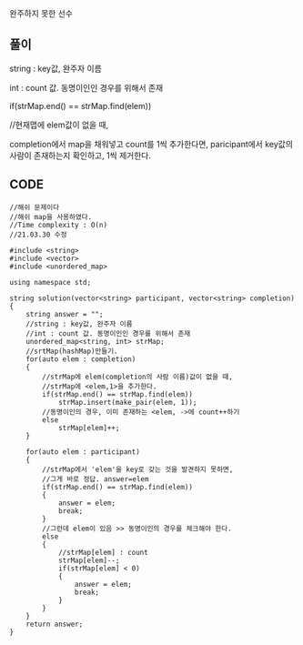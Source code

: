 완주하지 못한 선수

풀이
----

string : key값, 완주자 이름

int : count 값. 동명이인인 경우를 위해서 존재

if(strMap.end() == strMap.find(elem))

//현재맵에 elem값이 없을 때,
	
completion에서 map을 채워넣고 count를 1씩 추가한다면, paricipant에서 key값의 사람이 존재하는지 확인하고, 1씩 제거한다.

CODE
----

```
//해쉬 문제이다
//해쉬 map을 사용하였다.
//Time complexity : O(n)
//21.03.30 수정

#include <string>
#include <vector>
#include <unordered_map>

using namespace std;

string solution(vector<string> participant, vector<string> completion) {
    string answer = "";
    //string : key값, 완주자 이름
    //int : count 값. 동명이인인 경우를 위해서 존재
    unordered_map<string, int> strMap;
    //srtMap(hashMap)만들기.
    for(auto elem : completion)
    {
        //strMap에 elem(completion의 사람 이름)값이 없을 때,
        //strMap에 <elem,1>을 추가한다.
        if(strMap.end() == strMap.find(elem))
            strMap.insert(make_pair(elem, 1));
        //동명이인의 경우, 이미 존재하는 <elem, ->에 count++하기
        else
            strMap[elem]++;
    }

    for(auto elem : participant)
    {
        //strMap에서 'elem'을 key로 갖는 것을 발견하지 못하면,
        //그게 바로 정답. answer=elem
        if(strMap.end() == strMap.find(elem))
        {
            answer = elem;
            break;
        }
		//그런데 elem이 있음 >> 동명이인의 경우를 체크해야 한다.
        else
        {
			//strMap[elem] : count
            strMap[elem]--;
            if(strMap[elem] < 0)
            {
                answer = elem;
                break;
            }
        }
    }
    return answer;
}
```
